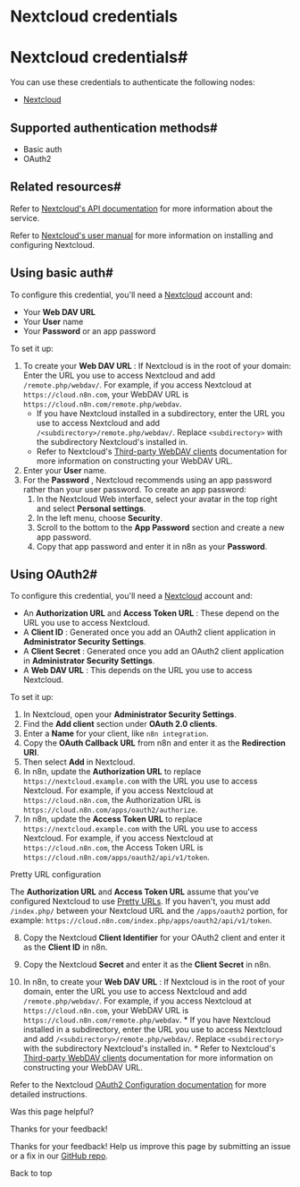 # Nextcloud credentials

[ ](https://github.com/n8n-io/n8n-docs/edit/main/docs/integrations/builtin/credentials/nextcloud.md "Edit this page")

# Nextcloud credentials#

You can use these credentials to authenticate the following nodes:

  * [Nextcloud](../../app-nodes/n8n-nodes-base.nextcloud/)



## Supported authentication methods#

  * Basic auth
  * OAuth2



## Related resources#

Refer to [Nextcloud's API documentation](https://nextcloud-server.netlify.app/) for more information about the service.

Refer to [Nextcloud's user manual](https://docs.nextcloud.com/server/stable/user_manual/en/contents.html) for more information on installing and configuring Nextcloud.

## Using basic auth#

To configure this credential, you'll need a [Nextcloud](https://nextcloud.com/) account and:

  * Your **Web DAV URL**
  * Your **User** name
  * Your **Password** or an app password



To set it up:

  1. To create your **Web DAV URL** : If Nextcloud is in the root of your domain: Enter the URL you use to access Nextcloud and add `/remote.php/webdav/`. For example, if you access Nextcloud at `https://cloud.n8n.com`, your WebDAV URL is `https://cloud.n8n.com/remote.php/webdav`.
     * If you have Nextcloud installed in a subdirectory, enter the URL you use to access Nextcloud and add `/<subdirectory>/remote.php/webdav/`. Replace `<subdirectory>` with the subdirectory Nextcloud's installed in.
     * Refer to Nextcloud's [Third-party WebDAV clients](https://docs.nextcloud.com/server/stable/user_manual/en/files/access_webdav.html#third-party-webdav-clients) documentation for more information on constructing your WebDAV URL.
  2. Enter your **User** name.
  3. For the **Password** , Nextcloud recommends using an app password rather than your user password. To create an app password:
     1. In the Nextcloud Web interface, select your avatar in the top right and select **Personal settings**.
     2. In the left menu, choose **Security**.
     3. Scroll to the bottom to the **App Password** section and create a new app password.
     4. Copy that app password and enter it in n8n as your **Password**.



## Using OAuth2#

To configure this credential, you'll need a [Nextcloud](https://nextcloud.com/) account and:

  * An **Authorization URL** and **Access Token URL** : These depend on the URL you use to access Nextcloud.
  * A **Client ID** : Generated once you add an OAuth2 client application in **Administrator Security Settings**.
  * A **Client Secret** : Generated once you add an OAuth2 client application in **Administrator Security Settings**.
  * A **Web DAV URL** : This depends on the URL you use to access Nextcloud.



To set it up:

  1. In Nextcloud, open your **Administrator Security Settings**.
  2. Find the **Add client** section under **OAuth 2.0 clients**.
  3. Enter a **Name** for your client, like `n8n integration`.
  4. Copy the **OAuth Callback URL** from n8n and enter it as the **Redirection URI**.
  5. Then select **Add** in Nextcloud.
  6. In n8n, update the **Authorization URL** to replace `https://nextcloud.example.com` with the URL you use to access Nextcloud. For example, if you access Nextcloud at `https://cloud.n8n.com`, the Authorization URL is `https://cloud.n8n.com/apps/oauth2/authorize`.
  7. In n8n, update the **Access Token URL** to replace `https://nextcloud.example.com` with the URL you use to access Nextcloud. For example, if you access Nextcloud at `https://cloud.n8n.com`, the Access Token URL is `https://cloud.n8n.com/apps/oauth2/api/v1/token`.

Pretty URL configuration

The **Authorization URL** and **Access Token URL** assume that you've configured Nextcloud to use [Pretty URLs](https://docs.nextcloud.com/server/latest/admin_manual/installation/source_installation.html#pretty-urls). If you haven't, you must add `/index.php/` between your Nextcloud URL and the `/apps/oauth2` portion, for example: `https://cloud.n8n.com/index.php/apps/oauth2/api/v1/token`.

  8. Copy the Nextcloud **Client Identifier** for your OAuth2 client and enter it as the **Client ID** in n8n.

  9. Copy the Nextcloud **Secret** and enter it as the **Client Secret** in n8n.
  10. In n8n, to create your **Web DAV URL** : If Nextcloud is in the root of your domain, enter the URL you use to access Nextcloud and add `/remote.php/webdav/`. For example, if you access Nextcloud at `https://cloud.n8n.com`, your WebDAV URL is `https://cloud.n8n.com/remote.php/webdav`.
     * If you have Nextcloud installed in a subdirectory, enter the URL you use to access Nextcloud and add `/<subdirectory>/remote.php/webdav/`. Replace `<subdirectory>` with the subdirectory Nextcloud's installed in.
     * Refer to Nextcloud's [Third-party WebDAV clients](https://docs.nextcloud.com/server/stable/user_manual/en/files/access_webdav.html#third-party-webdav-clients) documentation for more information on constructing your WebDAV URL.



Refer to the Nextcloud [OAuth2 Configuration documentation](https://docs.nextcloud.com/server/latest/admin_manual/configuration_server/oauth2.html) for more detailed instructions.

Was this page helpful? 

Thanks for your feedback! 

Thanks for your feedback! Help us improve this page by submitting an issue or a fix in our [GitHub repo](https://github.com/n8n-io/n8n-docs). 

Back to top 
